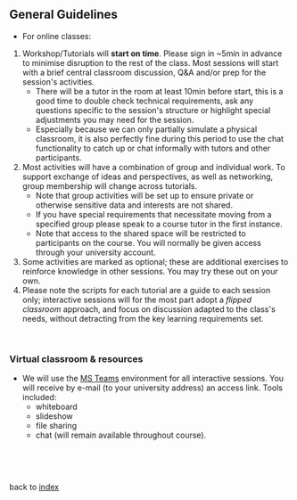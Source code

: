 

## General Guidelines

* For online classes:

1. Workshop/Tutorials will **start on time**. Please sign in ~5min in advance to minimise disruption to the rest of the class. Most sessions will start with a brief central classroom discussion, Q&A and/or prep for the session's activities.
    - There will be a tutor in the room at least 10min before start, this is a good time to double check technical requirements,  ask any questions specific to the session's structure or highlight special adjustments you may need for the session. 
    - Especially because we can only partially simulate a physical classroom, it is also perfectly fine during this period to use the chat functionality to catch up or chat informally with tutors and other participants.
1. Most activities will have a combination of group and individual work. To support exchange of ideas and perspectives, as well as networking, group membership will change across tutorials.
    - Note that group activities will be set up to ensure private or otherwise sensitive data and interests are not shared.
    - If you have special requirements that necessitate moving from a specified group please speak to a course tutor in the first instance.
    - Note that access to the shared space will be restricted to participants on the course. You will normally be given access through your university account.
1. Some activities are marked as optional; these are additional exercises to reinforce knowledge in other sessions. You may try these out on your own. 
1. Please note the scripts for each tutorial are a guide to each session only; interactive sessions will for the most part adopt a *flipped classroom* approach, and focus on discussion adapted to the class's needs, without detracting from the key learning requirements set.

<br />

### Virtual classroom &amp; resources
* We will use the [MS Teams](https://teams.microsoft.com/l/team/19%3a-aesL4IX5XwKnSO79A5huVLtkWMnWwecRRObf7NBIuM1%40thread.tacv2/conversations?groupId=121ee619-178b-40e5-8506-530415970cd0&tenantId=2e9f06b0-1669-4589-8789-10a06934dc61) environment for all interactive sessions. You will receive by e-mail (to your university address) an access link. Tools included:
    - whiteboard 
    - slideshow
    - file sharing
    - chat (will remain available throughout course).
<p>&nbsp;</p>



<!-- <a name = "index"></a>
## Index

[Week 1](session-1-1#tutorial)  
* Session 1-1
    * T1-1a: [45 ways](session-1-1#tutorial-fortyfive_ways)  
    * T1-1b: [Visualisation lies](session-1-1#tutorial-vis_lies)  
    * T1-1c: [Basic Charts](session-1-1#tutorial-basic_charts) **[OPTIONAL]**
* Session 1-2
    * T1-2a: [Formulating data visualisation brief](session-1-2#tutorial-project_brief)
    * T1-2b: [EDA &ndash; Exploratory Data Analysis](session-1-2#tutorial-eda_1) -->


<!-- 
[Week 2](tutorials_week_2.md)  
* Session 2-1
    * T2-1: [Design (Sketching)](tutorials_week_2.md#2-1)
* Session 2-2
    * T2-2a: [Tool Marketplace](tutorials_week_2.md#2-2a)
    * T2-2b: [VisBrowser Exercise &amp; Tool Discussion](tutorials_week_2.md#2-2b)


[Week 3](tutorials_week_3.md)  
* Session 3-1
    * T3-1: [EDA &ndash; Own Data](tutorials_week_3.md#3-1)
* Session 3-2
    * T3-2: [Critical Analysis](tutorials_week_3.md#3-2)

[Week 3](tutorials_week_3.md)  
[Week 4](tutorials_week_4.md)  
[Week 5](tutorials_week_5.md) 
-->
<p>&nbsp;</p>


back to [index](index)

